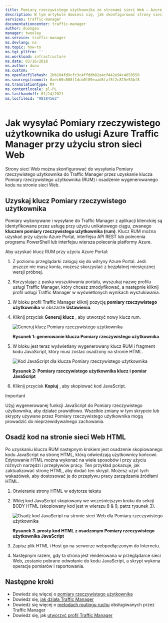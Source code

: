 ```yaml
---
title: Pomiary rzeczywistego użytkownika ze stronami sieci Web — Azure Traffic Manager
description: W tym artykule dowiesz się, jak skonfigurować strony sieci Web do wysyłania Pomiary rzeczywistego użytkownika do usługi Azure Traffic Manager.
services: traffic-manager
documentationcenter: traffic-manager
author: duongau
manager: twooley
ms.service: traffic-manager
ms.devlang: na
ms.topic: how-to
ms.tgt_pltfrm: ''
ms.workload: infrastructure
ms.date: 03/16/2018
ms.author: duau
ms.custom: ''
ms.openlocfilehash: 2bb104fd9cfc3c4ffddb82e4cf442e94c4650550
ms.sourcegitcommit: 0aec60c088f1dcb0f89eaad5faf5f2c815e53bf8
ms.translationtype: MT
ms.contentlocale: pl-PL
ms.lasthandoff: 01/14/2021
ms.locfileid: "98184562"
---
```

# <a name="how-to-send-real-user-measurements-to-azure-traffic-manager-using-web-pages"></a>Jak wysyłać Pomiary rzeczywistego użytkownika do usługi Azure Traffic Manager przy użyciu stron sieci Web

Strony sieci Web można skonfigurować do wysyłania Pomiary rzeczywistego użytkownika do Traffic Manager przez uzyskanie klucza Pomiary rzeczywistego użytkownika (RUM) i osadzenie wygenerowanego kodu na stronie sieci Web.

## <a name="obtain-a-real-user-measurements-key"></a>Uzyskaj klucz Pomiary rzeczywistego użytkownika

Pomiary wykonywane i wysyłane do Traffic Manager z aplikacji klienckiej są identyfikowane przez usługę przy użyciu unikatowego ciągu, zwanego **kluczem pomiary rzeczywistego użytkownika (rum)**. Klucz RUM można uzyskać przy użyciu Azure Portal, interfejsu API REST lub polecenia programu PowerShell lub interfejsu wiersza polecenia platformy Azure.

Aby uzyskać klucz RUM przy użyciu Azure Portal:
1. Z poziomu przeglądarki zaloguj się do witryny Azure Portal. Jeśli jeszcze nie masz konta, możesz skorzystać z bezpłatnej miesięcznej wersji próbnej.
2. Korzystając z paska wyszukiwania portalu, wyszukaj nazwę profilu usługi Traffic Manager, który chcesz zmodyfikować, a następnie kliknij profil usługi Traffic Manager w wyświetlonych wynikach wyszukiwania.
3. W bloku profil Traffic Manager kliknij pozycję **pomiary rzeczywistego użytkownika** w obszarze **Ustawienia**.
4. Kliknij przycisk **Generuj klucz** , aby utworzyć nowy klucz rum.
 
   ![Generuj klucz Pomiary rzeczywistego użytkownika](./media/traffic-manager-create-rum-visual-studio/generate-rum-key.png)

   **Rysunek 1: generowanie klucza Pomiary rzeczywistego użytkownika**

5. W bloku jest teraz wyświetlany wygenerowany klucz RUM i fragment kodu JavaScript, który musi zostać osadzony na stronie HTML.
 
    ![Kod JavaScript dla klucza Pomiary rzeczywistego użytkownika](./media/traffic-manager-create-rum-web-pages/rum-javascript-code.png)

    **Rysunek 2: Pomiary rzeczywistego użytkownika klucz i pomiar JavaScript**
 
6. Kliknij przycisk **Kopiuj** , aby skopiować kod JavaScript. 

>[!IMPORTANT]
> Użyj wygenerowanej funkcji JavaScript do Pomiary rzeczywistego użytkownika, aby działać prawidłowo. Wszelkie zmiany w tym skrypcie lub skrypty używane przez Pomiary rzeczywistego użytkownika mogą prowadzić do nieprzewidywalnego zachowania.

## <a name="embed-the-code-to-an-html-web-page"></a>Osadź kod na stronie sieci Web HTML

Po uzyskaniu klucza RUM następnym krokiem jest osadzenie skopiowanego kodu JavaScript na stronę HTML, którą odwiedzają użytkownicy końcowi. Edytowanie HTML można wykonać na wiele sposobów i przy użyciu różnych narzędzi i przepływów pracy. Ten przykład pokazuje, jak zaktualizować stronę HTML, aby dodać ten skrypt. Możesz użyć tych wskazówek, aby dostosować je do przepływu pracy zarządzania źródłami HTML.

1.  Otwieranie strony HTML w edytorze tekstu
2.  Wklej kod JavaScript skopiowany we wcześniejszym kroku do sekcji BODY HTML (skopiowany kod jest w wierszu 8 & 9, patrz rysunek 3).
 
    ![Osadź kod JavaScript na stronie sieci Web dla Pomiary rzeczywistego użytkownika](./media/traffic-manager-create-rum-web-pages/real-user-measurement-embed-script.png)  

    **Rysunek 3. prosty kod HTML z osadzonym Pomiary rzeczywistego użytkownika JavaScript**

3.  Zapisz plik HTML i Host go na serwerze webpodłączonym do Internetu. 
4. Następnym razem, gdy ta strona jest renderowana w przeglądarce sieci Web, zostanie pobrane odwołanie do kodu JavaScript, a skrypt wykona operacje pomiarów i raportowania.


## <a name="next-steps"></a>Następne kroki
- Dowiedz się więcej o [pomiary rzeczywistego użytkownika](traffic-manager-rum-overview.md)
- Dowiedz się, [jak działa Traffic Manager](traffic-manager-overview.md)
- Dowiedz się więcej o [metodach routingu ruchu](traffic-manager-routing-methods.md) obsługiwanych przez Traffic Manager
- Dowiedz się, jak [utworzyć profil Traffic Manager](./quickstart-create-traffic-manager-profile.md)